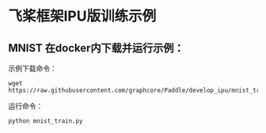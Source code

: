 # 飞桨框架IPU版训练示例

## MNIST 在docker内下载并运行示例：

示例下载命令：

```
wget https://raw.githubusercontent.com/graphcore/Paddle/develop_ipu/mnist_train.py
```

运行命令：

```
python mnist_train.py
```

